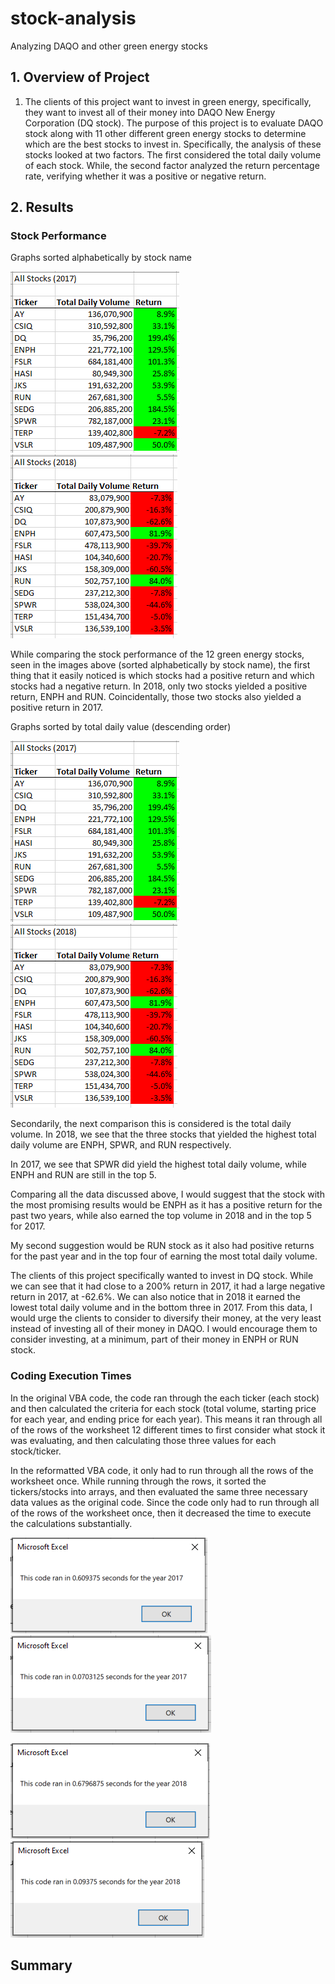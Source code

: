 # stock-analysis
Analyzing DAQO and other green energy stocks

## 1.	Overview of Project
1.	The clients of this project want to invest in green energy, specifically, they want to invest all of their money into DAQO New Energy Corporation (DQ stock). The purpose of this project is to evaluate DAQO stock along with 11 other different green energy stocks to determine which are the best stocks to invest in. Specifically, the analysis of these stocks looked at two factors. The first considered the total daily volume of each stock. While, the second factor analyzed the return percentage rate, verifying whether it was a positive or negative return. 

## 2. Results

### Stock Performance

Graphs sorted alphabetically by stock name

![2017 stock return](/Resources/2017_stock_return.PNG)
![2018 Stock Return](/Resources/2018_stock_return.PNG)

While comparing the stock performance of the 12 green energy stocks, seen in the images above (sorted alphabetically by stock name), the first thing that it easily noticed is which stocks had a positive return and which stocks had a negative return. In 2018, only two stocks yielded a positive return, ENPH and RUN. Coincidentally, those two stocks also yielded a positive return in 2017. 

Graphs sorted by total daily value (descending order)

![TDV_sorted_2017.PNG](/Resources/2017_stock_return.PNG)
![TDV_sorted_2018.PNG](/Resources/2018_stock_return.PNG)

Secondarily, the next comparison this is considered is the total daily volume. In 2018, we see that the three stocks that yielded the highest total daily volume are ENPH, SPWR, and RUN respectively. 

In 2017, we see that SPWR did yield the highest total daily volume, while ENPH and RUN are still in the top 5. 

Comparing all the data discussed above, I would suggest that the stock with the most promising results would be ENPH as it has a positive return for the past two years, while also earned the top volume in 2018 and in the top 5 for 2017. 

My second suggestion would be RUN stock as it also had positive returns for the past year and in the top four of earning the most total daily volume. 

The clients of this project specifically wanted to invest in DQ stock. While we can see that it had close to a 200% return in 2017, it had a large negative return in 2017, at -62.6%. We can also notice that in 2018 it earned the lowest total daily volume and in the bottom three in 2017. From this data, I would urge the clients to consider to diversify their money, at the very least instead of investing all of their money in DAQO. I would encourage them to consider investing, at a minimum, part of their money in ENPH or RUN stock.  


### Coding Execution Times

In the original VBA code, the code ran through the each ticker (each stock) and then calculated the criteria for each stock (total volume, starting price for each year, and ending price for each year). This means it ran through all of the rows of the worksheet 12 different times to first consider what stock it was evaluating, and then calculating those three values for each stock/ticker. 

In the reformatted VBA code, it only had to run through all the rows of the worksheet once. While running through the rows, it sorted the tickers/stocks into arrays, and then evaluated the same three necessary data values as the original code. Since the code only had to run through all of the rows of the worksheet once, then it decreased the time to execute the calculations substantially.

![2017_original_time.PNG](/Resources/2017_original_time.PNG)
![2017_refactored_time.PNG](/Resources/2017_refactored_time.PNG)

![2018_original_time.PNG](/Resources/2018_original_time.PNG)
![2018_refactored_time.PNG](/Resources/2018_refactored_time.PNG)



## Summary
